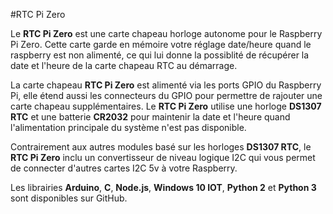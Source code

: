 <!--
---
name: RTC Pi Zero
class: board
type: htr
formfactor: pHAT
manufacturer: AB Electronics
description: Module Horloge pour le Raspberry Pi
url: https://www.abelectronics.co.uk/p/70/RTC-Pi-Zero
github: https://github.com/abelectronicsuk
buy: https://www.abelectronics.co.uk/p/70/RTC-Pi-Zero
image: 'ab-rtc-pi-zero.png'
pincount: 40
eeprom: no
power:
  '1':
  '2':
ground:
  '6':
  '9':
  '14':
  '20':
  '25':
  '30':
  '34':
  '39':
pin:
  '3':
    mode: i2c
  '5':
    mode: i2c
i2c:
  '0x68':
    name: DS1307
    device: DS1307
-->
#RTC Pi Zero

Le **RTC Pi Zero** est une carte chapeau horloge autonome pour le Raspberry Pi Zero. Cette carte garde en mémoire votre réglage date/heure quand le raspberry est non alimenté, ce qui lui donne la possiblité de récupérer la date et l'heure de la carte chapeau RTC au démarrage.

La carte chapeau **RTC Pi Zero** est alimenté via les ports GPIO du Raspberry Pi, elle étend aussi les connecteurs du GPIO pour permettre de rajouter une carte chapeau supplémentaires. Le **RTC Pi Zero** utilise une horloge **DS1307 RTC** et une batterie **CR2032** pour maintenir la date et l'heure quand l'alimentation principale du système n'est pas disponible.

Contrairement aux autres modules basé sur les horloges **DS1307 RTC**, le **RTC Pi Zero** inclu un convertisseur de niveau logique I2C qui vous permet de connecter d'autres cartes I2C 5v à votre Raspberry.

Les librairies **Arduino**, **C**, **Node.js**, **Windows 10 IOT**, **Python 2** et **Python 3** sont disponibles sur GitHub.
